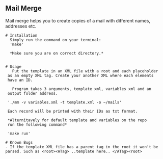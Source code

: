 ## Mail Merge
   Mail merge helps you to create copies of a mail with different names,
   addresses etc.

    # Installation
      Simply run the command on your terminal:
      'make'

      *Make sure you are on correct directory.*
    
    
    # Usage
       Put the template in an XML file with a root and each placeholder
     as an empty XML tag. Create your another XML where each elements
     have an ID.
          
       Program takes 3 arguments, template xml, variables xml and an
     output folder address.

     './mm -v variables.xml -t template.xml -o ~/mails'

     Each record will be printed with their IDs as txt format.

     *Alternitavely for default template and variables on the repo
     run the following command*

     'make run'
     
    # Known Bugs
    - If the template XML file has a parent tag in the root it won't be
    parsed. Such as <root><ATag> ..template here.. </ATag><root>
